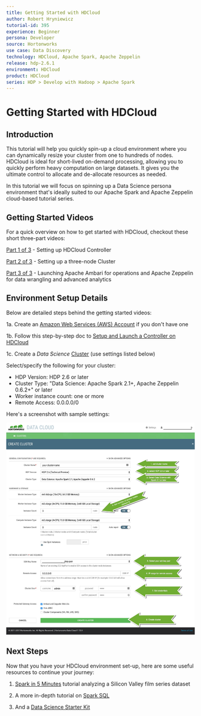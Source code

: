 ```yaml
---
title: Getting Started with HDCloud
author: Robert Hryniewicz
tutorial-id: 395
experience: Beginner
persona: Developer
source: Hortonworks
use case: Data Discovery
technology: HDCloud, Apache Spark, Apache Zeppelin
release: hdp-2.6.1
environment: HDCloud
product: HDCloud
series: HDP > Develop with Hadoop > Apache Spark
---
```


# Getting Started with HDCloud

## Introduction

This tutorial will help you quickly spin-up a cloud environment where you can dynamically resize your cluster from one to hundreds of nodes. HDCloud is ideal for short-lived on-demand processing, allowing you to quickly perform heavy computation on large datasets. It gives you the ultimate control to allocate and de-allocate resources as needed.

In this tutorial we will focus on spinning up a Data Science persona environment that's ideally suited to our Apache Spark and Apache Zeppelin cloud-based tutorial series.

## Getting Started Videos

For a quick overview on how to get started with HDCloud, checkout these short three-part videos:

[Part 1 of 3](https://youtu.be/Q5ovR8YTFSg) - Setting up HDCloud Controller

[Part 2 of 3](https://youtu.be/yhFU-D0Uijw) - Setting up a three-node Cluster

[Part 3 of 3](https://youtu.be/YrEwOqbw7Is) - Launching Apache Ambari for operations and Apache Zeppelin for data wrangling and advanced analytics

## Environment Setup Details

Below are detailed steps behind the getting started videos:

1a. Create an [Amazon Web Services (AWS) Account](https://aws.amazon.com/) if you don't have one

1b. Follow this step-by-step doc to [Setup and Launch a Controller on HDCloud](https://hortonworks.com/products/cloud/aws/)

1c. Create a *Data Science* [Cluster](https://hortonworks.github.io/hdp-aws/create/index.html) (use settings listed below)

Select/specify the following for your cluster:

  - HDP Version: HDP 2.6 or later
  - Cluster Type: "Data Science: Apache Spark 2.1+, Apache Zeppelin 0.6.2+" or later
  - Worker instance count: one or more
  - Remote Access: 0.0.0.0/0

Here's a screenshot with sample settings:

![setting-up-hd-cloud](assets/spinning-up-hdcloud-cluster.jpg)

## Next Steps

Now that you have your HDCloud environment set-up, here are some useful resources to continue your journey:

1) [Spark in 5 Minutes](https://hortonworks.com/tutorial/hands-on-tour-of-apache-spark-in-5-minutes/) tutorial analyzing a Silicon Valley film series dataset

2) A more in-depth tutorial on [Spark SQL](https://hortonworks.com/tutorial/learning-spark-sql-with-zeppelin/)

3) And a [Data Science Starter Kit](https://hortonworks.com/get-started/data-science/)
